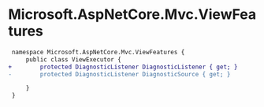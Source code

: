 # Microsoft.AspNetCore.Mvc.ViewFeatures

``` diff
 namespace Microsoft.AspNetCore.Mvc.ViewFeatures {
     public class ViewExecutor {
+        protected DiagnosticListener DiagnosticListener { get; }
-        protected DiagnosticListener DiagnosticSource { get; }

     }
 }
```


